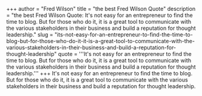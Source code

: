 +++
author = "Fred Wilson"
title = "the best Fred Wilson Quote"
description = "the best Fred Wilson Quote: It's not easy for an entrepreneur to find the time to blog. But for those who do it, it is a great tool to communicate with the various stakeholders in their business and build a reputation for thought leadership."
slug = "its-not-easy-for-an-entrepreneur-to-find-the-time-to-blog-but-for-those-who-do-it-it-is-a-great-tool-to-communicate-with-the-various-stakeholders-in-their-business-and-build-a-reputation-for-thought-leadership"
quote = '''It's not easy for an entrepreneur to find the time to blog. But for those who do it, it is a great tool to communicate with the various stakeholders in their business and build a reputation for thought leadership.'''
+++
It's not easy for an entrepreneur to find the time to blog. But for those who do it, it is a great tool to communicate with the various stakeholders in their business and build a reputation for thought leadership.
